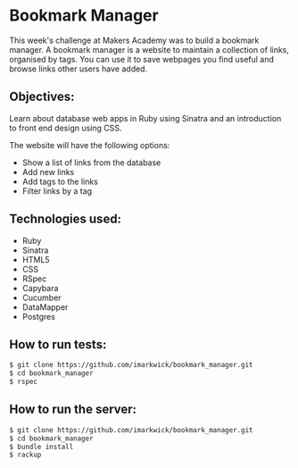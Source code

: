 # Bookmark Manager

This week's challenge at Makers Academy was to build a bookmark manager.
A bookmark manager is a website to maintain a collection of links, organised by tags. You can use it to save webpages you find useful and browse links other users have added.

## Objectives:

Learn about database web apps in Ruby using Sinatra and an introduction to front end design using CSS. 

The website will have the following options:

* Show a list of links from the database
* Add new links
* Add tags to the links
* Filter links by a tag

## Technologies used:

* Ruby
* Sinatra
* HTML5
* CSS
* RSpec
* Capybara
* Cucumber
* DataMapper
* Postgres

## How to run tests:

```sh
$ git clone https://github.com/imarkwick/bookmark_manager.git
$ cd bookmark_manager
$ rspec
```

## How to run the server:

```sh
$ git clone https://github.com/imarkwick/bookmark_manager.git
$ cd bookmark_manager
$ bundle install
$ rackup
```